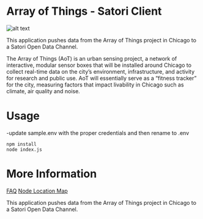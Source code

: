 # Array of Things - Satori Client
![alt text](https://arrayofthings.github.io/images/ArrayofThingsLogo-small.png "Aot Logo")


This application pushes data from the Array of Things project in Chicago to a Satori Open Data Channel.


The Array of Things (AoT) is an urban sensing project, a network of interactive, modular sensor boxes that will be installed around Chicago to collect real-time data on the city’s environment, infrastructure, and activity for research and public use. AoT will essentially serve as a “fitness tracker” for the city, measuring factors that impact livability in Chicago such as climate, air quality and noise.  

# Usage
-update sample.env with the proper credentials and then rename to .env
```
npm install
node index.js
```

# More Information
[FAQ](https://arrayofthings.github.io/faq.html)
[Node Location Map](https://arrayofthings.github.io/node-locations.html)

This application pushes data from the Array of Things project in Chicago to a Satori Open Data Channel.
